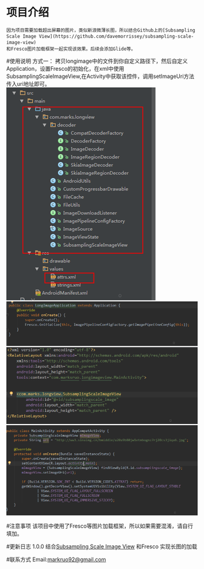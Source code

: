 # 项目介绍
    因为项目需要加载超出屏幕的图片，类似新浪微薄长图，所以结合Github上的[Subsampling Scale Image View](https://github.com/davemorrissey/subsampling-scale-image-view)
    和Fresco图片加载框架一起实现该效果。后续会添加Glide等。
    
#使用说明
    方式一：
        拷贝longimage中的文件到你自定义路径下，然后自定义Application，设置Fresco的初始化，在xml中使用
        SubsamplingScaleImageView,在Activity中获取该控件，调用setImageUri方法传入uri地址即可。
 ![](./image/file.png)
 ![自定义Application](./image/longApplication.png)
 ![xml中使用](./image/long_xml.png)
 ![activity中设置地址](./image/long_activity.png)

        
#注意事项
    该项目中使用了Fresco等图片加载框架，所以如果需要混淆，请自行填加。
 
#更新日志
     1.0.0
       结合[Subsampling Scale Image View](https://github.com/davemorrissey/subsampling-scale-image-view)
       和Fresco 实现长图的加载


#联系方式
   Email:markruo92@gmail.com  